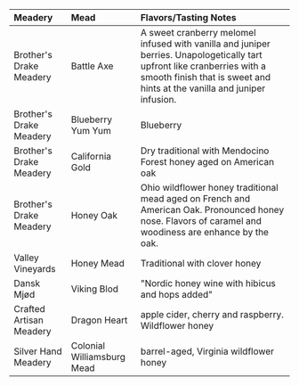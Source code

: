 |Meadery|Mead|Flavors/Tasting Notes|
|:---|:---|:---|
|Brother's Drake Meadery|Battle Axe|A sweet cranberry melomel infused with vanilla and juniper berries. Unapologetically tart upfront like cranberries with a smooth finish that is sweet and hints at the vanilla and juniper infusion.|
|Brother's Drake Meadery|Blueberry Yum Yum|Blueberry|
|Brother's Drake Meadery|California Gold|Dry traditional with Mendocino Forest honey aged on American oak|
|Brother's Drake Meadery|Honey Oak|Ohio wildflower honey traditional mead aged on French and American Oak. Pronounced honey nose. Flavors of caramel and woodiness are enhance by the oak.|
|Valley Vineyards|Honey Mead|Traditional with clover honey|
|Dansk Mjød|Viking Blod|"Nordic honey wine with hibicus and hops added"|
|Crafted Artisan Meadery|Dragon Heart|apple cider, cherry and raspberry. Wildflower honey|
|Silver Hand Meadery|Colonial Williamsburg Mead|barrel-aged, Virginia wildflower honey|

